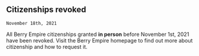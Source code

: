 ## Citizenships revoked
<code>November 18th, 2021</code>

All Berry Empire citizenships granted <strong>in person</strong> before November 1st, 2021 have been revoked.
Visit the Berry Empire homepage to find out more about citizenship and how to request it.
